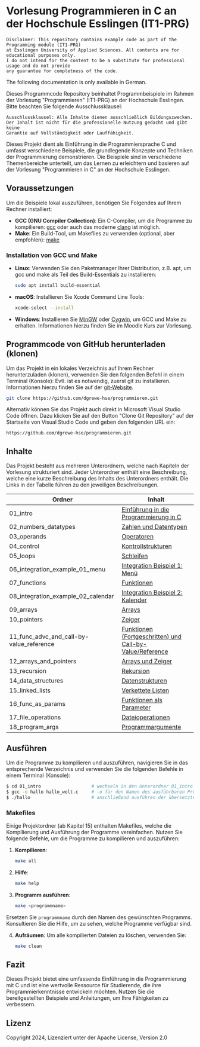 # Vorlesung Programmieren in C an der Hochschule Esslingen (IT1-PRG)

    Disclaimer: This repository contains example code as part of the Programming module (IT1-PRG) 
    at Esslingen University of Applied Sciences. All contents are for educational purposes only. 
    I do not intend for the content to be a substitute for professional usage and do not provide
    any guarantee for completness of the code.

The following documentation is only available in German.

Dieses Programmcode Repository beinhaltet Programmbeispiele im Rahmen der Vorlesung "Programmieren" 
(IT1-PRG) an der Hochschule Esslingen. Bitte beachten Sie folgende Ausschlussklausel:

    Ausschlussklausel: Alle Inhalte dienen ausschließlich Bildungszwecken. 
    Der Inhalt ist nicht für die professionelle Nutzung gedacht und gibt keine
    Garantie auf Vollständigkeit oder Lauffähigkeit.

Dieses Projekt dient als Einführung in die Programmiersprache C und umfasst verschiedene Beispiele, die grundlegende Konzepte und Techniken der Programmierung demonstrieren. Die Beispiele sind in verschiedene Themenbereiche unterteilt, um das Lernen zu erleichtern und basieren auf der Vorlesung "Programmieren in C" an der Hochschule Esslingen.

## Voraussetzungen

Um die Beispiele lokal auszuführen, benötigen Sie Folgendes auf Ihrem Rechner installiert:

- **GCC (GNU Compiler Collection)**: Ein C-Compiler, um die Programme zu kompilieren: [gcc](https://gcc.gnu.org/) oder auch das moderne [clang](https://clang.llvm.org/) ist möglich.
- **Make**: Ein Build-Tool, um Makefiles zu verwenden (optional, aber empfohlen): [make](https://www.gnu.org/software/make/)

### Installation von GCC und Make

- **Linux**: Verwenden Sie den Paketmanager Ihrer Distribution, z.B. apt, um gcc und make als Teil des Build-Essentials zu installieren:

  ```bash
  sudo apt install build-essential
  ```
- **macOS**: Installieren Sie Xcode Command Line Tools:

  ```bash
  xcode-select --install
  ```
- **Windows**: Installieren Sie [MinGW](https://www.mingw-w64.org/) oder [Cygwin](https://www.cygwin.com/), um GCC und Make zu erhalten. Informationen hierzu finden Sie im Moodle Kurs zur Vorlesung.

## Programmcode von GitHub herunterladen (klonen)

Um das Projekt in ein lokales Verzeichnis auf Ihrem Rechner herunterzuladen (klonen), verwenden Sie den folgenden Befehl in einem Terminal (Konsole):
Evtl. ist es notwendig, zuerst git zu installieren. Informationen hierzu finden Sie auf der [git-Website](https://git-scm.com/).

```bash
git clone https://github.com/dgrewe-hse/programmieren.git
```

Alternativ können Sie das Projekt auch direkt in Microsoft Visual Studio Code öffnen. Dazu klicken Sie auf den Button "Clone Git Repository" auf der Startseite von Visual Studio Code und geben den folgenden URL ein:
```
https://github.com/dgrewe-hse/programmieren.git
```

## Inhalte 

Das Projekt besteht aus mehreren Unterordnern, welche nach Kapiteln der Vorlesung strukturiert sind. Jeder Unterordner enthält eine Beschreibung, welche eine kurze Beschreibung des Inhalts des Unterordners enthält. Die Links in der Tabelle führen zu den jeweiligen Beschreibungen.

| Ordner                          | Inhalt                             |
|---------------------------------|------------------------------------|
| 01_intro                        | [Einführung in die Programmierung in C](01_intro/README.md)|
| 02_numbers_datatypes            | [Zahlen und Datentypen](02_numbers_datatypes/README.md) |
| 03_operands                     | [Operatoren](03_operands/README.md) |
| 04_control                      | [Kontrollstrukturen](04_control/README.md)  |
| 05_loops                        | [Schleifen](05_loops/README.md)    |
| 06_integration_example_01_menu  | [Integration Beispiel 1: Menü](06_integration_example_01_menu/README.md) |
| 07_functions                    | [Funktionen](07_functions/README.md) |
| 08_integration_example_02_calendar  | [Integration Beispiel 2: Kalender](08_integration_example_02_calendar/README.md) |
| 09_arrays                       | [Arrays](09_arrays/README.md) |
| 10_pointers                     | [Zeiger](10_pointers/README.md) |
| 11_func_advc_and_call-by-value_reference  | [Funktionen (Fortgeschritten) und Call-by-Value/Reference](11_func_advc_and_call-by-value_reference/README.md) |
| 12_arrays_and_pointers          | [Arrays und Zeiger](12_arrays_and_pointers/README.md) |
| 13_recursion                    | [Rekursion](13_recursion/README.md) |
| 14_data_structures              | [Datenstrukturen](14_data_structures/README.md) |
| 15_linked_lists                 | [Verkettete Listen](15_linked_lists/README.md) |
| 16_func_as_params               | [Funktionen als Parameter](16_func_as_params/README.md) |
| 17_file_operations              | [Dateioperationen](17_file_operations/README.md) |
| 18_program_args                 | [Programmargumente](18_program_args/README.md) |

## Ausführen

Um die Programme zu kompilieren und auszuführen, navigieren Sie in das entsprechende Verzeichnis und verwenden Sie die folgenden Befehle in einem Terminal (Konsole):

```bash
$ cd 01_intro                   # wechseln in den Unterordner 01_intro der Einführung
$ gcc -o hallo hallo_welt.c     # -o für den Namen des ausführbaren Programms gefolgt von der Datei mit dem Quellcode
$ ./hallo                       # anschließend ausführen der übersetzten Programms
```

### Makefiles

Einige Projektordner (ab Kapitel 15) enthalten Makefiles, welche die Kompilierung und Ausführung der Programme vereinfachen. Nutzen Sie folgende Befehle, um die Programme zu kompilieren und auszuführen:

1. **Kompilieren**:
   ```bash
   make all
   ```

2. **Hilfe**:
   ```bash
   make help
   ```

3. **Programm ausführen**:
   ```bash
   make <programmname>
   ```

Ersetzen Sie `programmname` durch den Namen des gewünschten Programms. Konsultieren Sie die Hilfe, um zu sehen, welche Programme verfügbar sind.

4. **Aufräumen**: Um alle kompilierten Dateien zu löschen, verwenden Sie:
   ```bash
   make clean
   ```

## Fazit

Dieses Projekt bietet eine umfassende Einführung in die Programmierung mit C und ist eine wertvolle Ressource für Studierende, die ihre Programmierkenntnisse entwickeln möchten. Nutzen Sie die bereitgestellten Beispiele und Anleitungen, um Ihre Fähigkeiten zu verbessern.

## Lizenz

Copyright 2024, Lizenziert unter der Apache License, Version 2.0